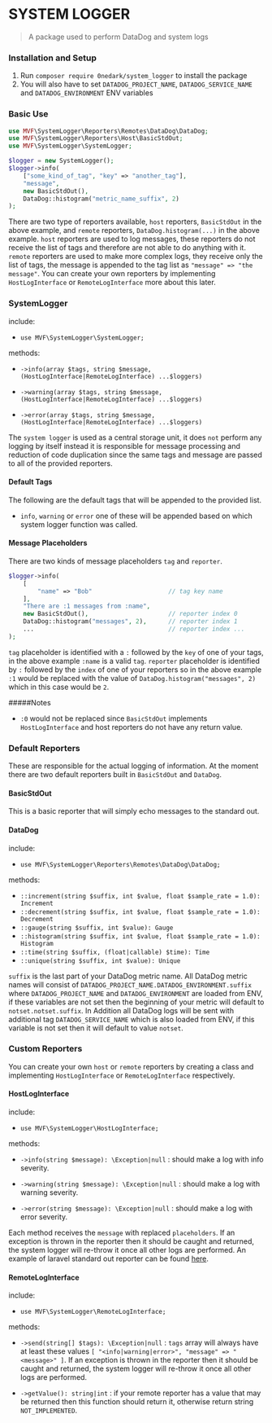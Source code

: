 # SYSTEM LOGGER

> A package used to perform DataDog and system logs

### Installation and Setup

1. Run `composer require 0nedark/system_logger` to install the package
2. You will also have to set `DATADOG_PROJECT_NAME`, `DATADOG_SERVICE_NAME` and `DATADOG_ENVIRONMENT` ENV variables

### Basic Use

```php
use MVF\SystemLogger\Reporters\Remotes\DataDog\DataDog;
use MVF\SystemLogger\Reporters\Host\BasicStdOut;
use MVF\SystemLogger\SystemLogger;

$logger = new SystemLogger();
$logger->info(
    ["some_kind_of_tag", "key" => "another_tag"],
    "message",
    new BasicStdOut(),
    DataDog::histogram("metric_name_suffix", 2)
);
```

There are two type of reporters available, `host` reporters, `BasicStdOut` in the above example, and `remote` 
reporters, `DataDog.histogram(...)` in the above example. `host` reporters are used to log messages, these reporters do 
not receive the list of tags and therefore are not able to do anything with it. `remote` reporters are used to make more
complex logs, they receive only the list of tags, the message is appended to the tag list as 
`"message" => "the message"`. You can create your own reporters by implementing `HostLogInterface` or 
`RemoteLogInterface` more about this later.

### SystemLogger

include:

- `use MVF\SystemLogger\SystemLogger;`

methods:    

- `->info(array $tags, string $message, (HostLogInterface|RemoteLogInterface) ...$loggers)`

- `->warning(array $tags, string $message, (HostLogInterface|RemoteLogInterface) ...$loggers)`

- `->error(array $tags, string $message, (HostLogInterface|RemoteLogInterface) ...$loggers)`

The `system logger` is used as a central storage unit, it does `not` perform any logging by itself instead it is 
responsible for message processing and reduction of code duplication since the same tags and message are passed to all 
of the provided reporters.

#### Default Tags

The following are the default tags that will be appended to the provided list.

- `info`, `warning` or `error` one of these will be appended based on which system logger function was called.

#### Message Placeholders

There are two kinds of message placeholders `tag` and `reporter`.

```php
$logger->info(
    [
        "name" => "Bob"                     // tag key name
    ], 
    "There are :1 messages from :name",
    new BasicStdOut(),                      // reporter index 0
    DataDog::histogram("messages", 2),      // reporter index 1
    ...                                     // reporter index ...
);
```

`tag` placeholder is identified with a `:` followed by the `key` of one of your tags, in the above example `:name` is a
valid `tag`. `reporter` placeholder is identified by `:` followed by the `index` of one of your
reporters so in the above example `:1` would be replaced with the value of `DataDog.histogram("messages", 2)` which in
this case would be `2`.

#####Notes
- `:0` would not be replaced since `BasicStdOut` implements `HostLogInterface` and host reporters do not have any 
return value.

### Default Reporters

These are responsible for the actual logging of information. At the moment there are two default reporters built in 
`BasicStdOut` and `DataDog`.

#### BasicStdOut

This is a basic reporter that will simply echo messages to the standard out.

#### DataDog

include:

- `use MVF\SystemLogger\Reporters\Remotes\DataDog\DataDog;`

methods:

- `::increment(string $suffix, int $value, float $sample_rate = 1.0): Increment`
- `::decrement(string $suffix, int $value, float $sample_rate = 1.0): Decrement`
- `::gauge(string $suffix, int $value): Gauge`
- `::histogram(string $suffix, int $value, float $sample_rate = 1.0): Histogram`
- `::time(string $suffix, (float|callable) $time): Time`
- `::unique(string $suffix, int $value): Unique`

`suffix` is the last part of your DataDog metric name. All DataDog metric names will consist of 
`DATADOG_PROJECT_NAME.DATADOG_ENVIRONMENT.suffix` where `DATADOG_PROJECT_NAME` and `DATADOG_ENVIRONMENT` are loaded from ENV, if these variables are not
set then the beginning of your metric will default to `notset.notset.suffix`. In Addition all DataDog logs will be sent
with additional tag `DATADOG_SERVICE_NAME` which is also loaded from ENV, if this variable is not set then it will default to
value `notset`.

### Custom Reporters

You can create your own `host` or `remote` reporters by creating a class and implementing `HostLogInterface` or 
`RemoteLogInterface` respectively.

#### HostLogInterface

include:

- `use MVF\SystemLogger\HostLogInterface;`

methods:

- `->info(string $message): \Exception|null` : should make a log with info severity.

- `->warning(string $message): \Exception|null` : should make a log with warning severity.

- `->error(string $message): \Exception|null` : should make a log with error severity.

Each method receives the `message` with replaced `placeholders`. If an exception is thrown in the reporter then it 
should be caught and returned, the system logger will re-throw it once all other logs are performed. An example of
laravel standard out reporter can be found [here](https://bitbucket.org/mvfglobal/mercury/src/2e033fa6d894045b5ecd1d56cb1c46993e8b7cb4/app/Services/LaravelLogger.php?at=master&fileviewer=file-view-default).

#### RemoteLogInterface

include:

- `use MVF\SystemLogger\RemoteLogInterface;`

methods:

- `->send(string[] $tags): \Exception|null` : `tags` array will always have at least these values 
`[ "<info|warning|error>", "message" => "<message>" ]`. If an exception is thrown in the reporter then it should be
caught and returned, the system logger will re-throw it once all other logs are performed.

- `->getValue(): string|int` : if your remote reporter has a value that may be returned then this function should return
it, otherwise return string `NOT_IMPLEMENTED`.
